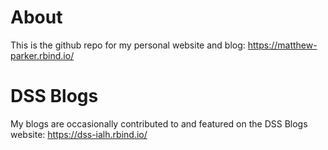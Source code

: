 # About

This is the github repo for my personal website and blog: https://matthew-parker.rbind.io/

# DSS Blogs

My blogs are occasionally contributed to and featured on the DSS Blogs website: https://dss-ialh.rbind.io/
